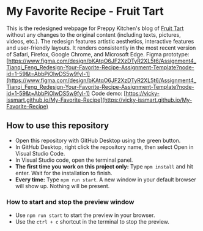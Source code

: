 # My Favorite Recipe - Fruit Tart

This is the redesigned webpage for Preppy Kitchen's blog of [Fruit Tart](https://preppykitchen.com/fruit-tart/) without any changes to the original content (including texts, pictures, videos, etc.). The redesign features artistic aesthetics, interactive features and user-friendly layouts. It renders consistently in the most recent version of Safari, Firefox, Google Chrome, and Microsoft Edge. 
Figma prototype: [https://www.figma.com/design/bKAtqO6JF2XzDTyR2XL5t6/Assignment4_Tianqi_Feng_Redesign-Your-Favorite-Recipe-Assignment-Template?node-id=1-59&t=AbbPiOlwDS5w9fyl-1](https://www.figma.com/design/bKAtqO6JF2XzDTyR2XL5t6/Assignment4_Tianqi_Feng_Redesign-Your-Favorite-Recipe-Assignment-Template?node-id=1-59&t=AbbPiOlwDS5w9fyl-1)
Code demo: [https://vicky-issmart.github.io/My-Favorite-Recipe](https://vicky-issmart.github.io/My-Favorite-Recipe)

## How to use this repository
- Open this repository with GitHub Desktop using the green button.
- In GitHub Desktop, right click the repository name, then select Open in Visual Studio Code.
- In Visual Studio code, open the terminal panel.
- **The first time you work on this project only:** Type `npm install` and hit enter. Wait for the installation to finish.
- **Every time:** Type `npm run start`. A new window in your default browser will show up. Nothing will be present.

### How to start and stop the preview window
- Use `npm run start` to start the preview in your browser.
- Use the `ctrl + c` shortcut in the terminal to stop the preview.
